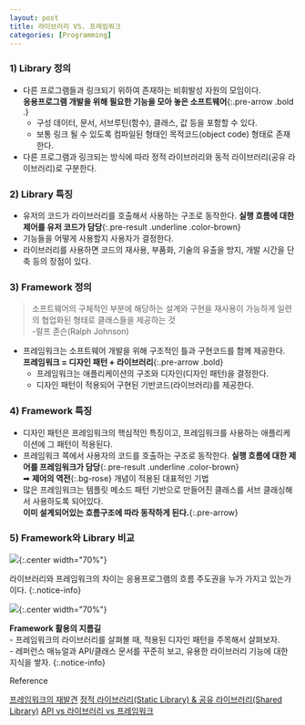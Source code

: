 ```yaml
---
layout: post
title: 라이브러리 VS. 프레임워크
categories: [Programming]
---
```


### 1) Library 정의
- 다른 프로그램들과 링크되기 위하여 존재하는 비휘발성 자원의 모임이다.  
  **응용프로그램 개발을 위해 필요한 기능을 모아 놓은 소프트웨어**{:.pre-arrow .bold .}
   - 구성 데이터, 문서, 서브루틴(함수), 클래스, 값 등을 포함할 수 있다.
   - 보통 링크 될 수 있도록 컴파일된 형태인 목적코드(object code) 형태로 존재한다.
- 다른 프로그램과 링크되는 방식에 따라 정적 라이브러리와 동적 라이브러리(공유 라이브러리)로 구분한다.

### 2) Library 특징
- 유저의 코드가 라이브러리를 호출해서 사용하는 구조로 동작한다.
  **실행 흐름에 대한 제어를 유저 코드가 담당**{:.pre-result .underline .color-brown}
- 기능들을 어떻게 사용할지 사용자가 결정한다.
- 라이브러리를 사용하면 코드의 재사용, 부품화, 기술의 유출을 방지, 개발 시간을 단축 등의 장점이 있다.

### 3) Framework 정의
> 소프트웨어의 구체적인 부분에 해당하는 설계와 구현을 재사용이 가능하게 일련의 협업화된 형태로 클래스들을 제공하는 것  
> -랄프 존슨(Ralph Johnson)

- 프레임워크는 소프트웨어 개발을 위해 구조적인 틀과 구현코드를 함께 제공한다.  
  **프레임워크 = 디자인 패턴 + 라이브러리**{:.pre-arrow .bold}
   - 프레임워크는 애플리케이션의 구조와 디자인(디자인 패턴)을 결정한다.
   - 디자인 패턴이 적용되어 구현된 기반코드(라이브러리)를 제공한다.

### 4) Framework  특징
- 디자인 패턴은 프레임워크의 핵심적인 특징이고, 프레임워크를 사용하는 애플리케이션에 그 패턴이 적용된다.
- 프레임워크 쪽에서 사용자의 코드를 호출하는 구조로 동작한다.
  **실행 흐름에 대한 제어를 프레임워크가 담당**{:.pre-result .underline .color-brown}  
  ➡︎  **제어의 역전**{:.bg-rose} 개념이 적용된 대표적인 기법
- 많은 프레임워크는 템플릿 메소드 패턴 기반으로 만들어진 클래스를 서브 클래싱해서 사용하도록 되어있다.  
  **이미 설계되어있는 흐름구조에 따라 동작하게 된다.**{:.pre-arrow}

### 5) Framework와  Library 비교
![](https://image.zdnet.co.kr/images/stories/news/enterprise/2007/09/0910/0611%20cs1%20t-1.bmp){:.center width="70%"}

라이브러리와 프레임워크의 차이는 응용프로그램의 흐름 주도권을 누가 가지고 있는가이다.
{:.notice-info}

![](https://media.vlpt.us/images/tjdud0123/post/cf64f995-0315-442a-928e-0c3a2a68d64b/framework-vs-library.png){:.center width="70%"}

**Framework 활용의 지름길**  
\- 프레임워크의 라이브러리를 살펴볼 때, 적용된 디자인 패턴을 주목해서 살펴보자.  
\- 레퍼런스 매뉴얼과 API/클래스 문서를 꾸준히 보고, 유용한 라이브러리 기능에 대한 지식을 쌓자.
{:.notice-info}


<div class="post-reference">
  <p>Reference</p>
  <a href="https://zdnet.co.kr/view/?no=00000039160910">프레임워크의 재발견</a>
  <a href="https://sens.tistory.com/33">정적 라이브러리(Static Library) & 공유 라이브러리(Shared Library)</a>
  <a href="https://velog.io/@tjdud0123/API-vs-%EB%9D%BC%EC%9D%B4%EB%B8%8C%EB%9F%AC%EB%A6%AC-vs-%ED%94%84%EB%A0%88%EC%9E%84%EC%9B%8C%ED%81%AC">API vs 라이브러리 vs 프레임워크</a>
</div>


